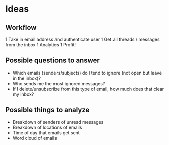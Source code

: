 # Ideas

## Workflow
1 Take in email address and authenticate user
1 Get all threads / messages from the inbox
1 Analytics
1 Profit!

## Possible questions to answer
* Which emails (senders/subjects) do I tend to ignore (not open but leave in the inbox)?
* Who sends me the most ignored messages?
* If I delete/unsubscribe from this type of email, how much does that clear my inbox?


## Possible things to analyze
* Breakdown of senders of unread messages
* Breakdown of locations of emails
* Time of day that emails get sent
* Word cloud of emails
